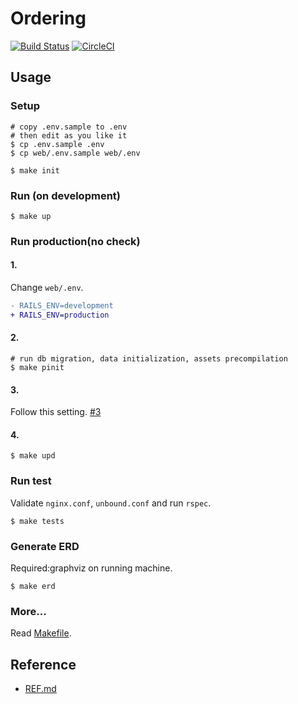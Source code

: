 # Ordering

[![Build Status](https://travis-ci.com/arsley/Ordering-system.svg?branch=master)](https://travis-ci.com/arsley/Ordering-system)
[![CircleCI](https://circleci.com/gh/arsley/capistrano-deploy-test.svg?style=svg)](https://circleci.com/gh/arsley/capistrano-deploy-test)

## Usage

### Setup

```shell
# copy .env.sample to .env
# then edit as you like it
$ cp .env.sample .env
$ cp web/.env.sample web/.env

$ make init
```

### Run (on development)

```shell
$ make up
```

### Run production(no check)

#### 1.

Change `web/.env`.

```diff
- RAILS_ENV=development
+ RAILS_ENV=production
```

#### 2.

```shell
# run db migration, data initialization, assets precompilation
$ make pinit
```

#### 3.

Follow this setting. [#3](https://github.com/assly/Ordering-system/issues/3#issuecomment-423792514)

#### 4.

```shell
$ make upd
```

### Run test

Validate `nginx.conf`, `unbound.conf` and run `rspec`.

```shell
$ make tests
```

### Generate ERD

Required:graphviz on running machine.

```shell
$ make erd
```

### More...

Read [Makefile](Makefile).

## Reference

- [REF.md](REF.md)
